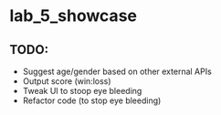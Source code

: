 # lab_5_showcase

## TODO:

- Suggest age/gender based on other external APIs
- Output score (win:loss)
- Tweak UI to stoop eye bleeding
- Refactor code (to stop eye bleeding)